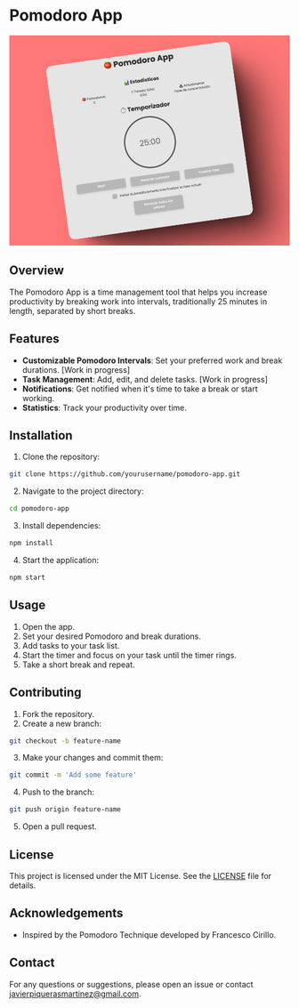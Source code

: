# Pomodoro App

![Pomodoro App Screenshot](/assets/images/246shots_so.png)

## Overview

The Pomodoro App is a time management tool that helps you increase productivity by breaking work into intervals, traditionally 25 minutes in length, separated by short breaks.

## Features

- **Customizable Pomodoro Intervals**: Set your preferred work and break durations. [Work in progress]
- **Task Management**: Add, edit, and delete tasks. [Work in progress]
- **Notifications**: Get notified when it's time to take a break or start working.
- **Statistics**: Track your productivity over time.

## Installation

1. Clone the repository:

```bash
git clone https://github.com/yourusername/pomodoro-app.git
```

2. Navigate to the project directory:

```bash
cd pomodoro-app
```

3. Install dependencies:

```bash
npm install
```

4. Start the application:

```bash
npm start
```

## Usage

1. Open the app.
2. Set your desired Pomodoro and break durations.
3. Add tasks to your task list.
4. Start the timer and focus on your task until the timer rings.
5. Take a short break and repeat.

## Contributing

1. Fork the repository.
2. Create a new branch:

```bash
git checkout -b feature-name
```

3. Make your changes and commit them:

```bash
git commit -m 'Add some feature'
```

4. Push to the branch:

```bash
git push origin feature-name
```

5. Open a pull request.

## License

This project is licensed under the MIT License. See the [LICENSE](LICENSE) file for details.

## Acknowledgements

- Inspired by the Pomodoro Technique developed by Francesco Cirillo.

## Contact

For any questions or suggestions, please open an issue or contact [javierpiquerasmartinez@gmail.com](mailto:javierpiquerasmartinez@gmail.com).
